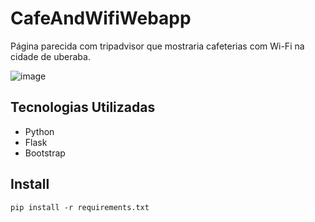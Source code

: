 # CafeAndWifiWebapp

Página parecida com tripadvisor que mostraria cafeterias com Wi-Fi na cidade de uberaba.

![image](https://github.com/pgpostit/CafeAndWifiWebapp/assets/98903106/633df866-1a77-47ee-ad97-74a64fb95bdc)

## Tecnologias Utilizadas
- Python
- Flask
- Bootstrap

## Install
`pip install -r requirements.txt`

